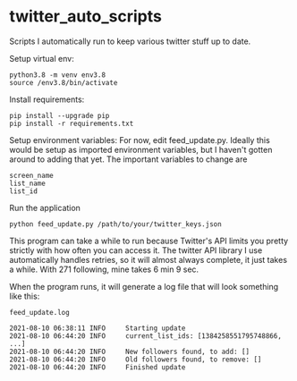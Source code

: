 # twitter_auto_scripts
Scripts I automatically run to keep various twitter stuff up to date.


Setup virtual env:
```
python3.8 -m venv env3.8
source /env3.8/bin/activate
```

Install requirements:
```
pip install --upgrade pip
pip install -r requirements.txt
```

Setup environment variables:
For now, edit feed_update.py. Ideally this would be setup as imported environment variables, but I haven't gotten around to adding that yet. The important variables to change are
```
screen_name
list_name
list_id
```

Run the application
```
python feed_update.py /path/to/your/twitter_keys.json
```

This program can take a while to run because Twitter's API limits you pretty strictly with how often you can access it. The twitter API library I use automatically handles retries, so it will almost always complete, it just takes a while. With 271 following, mine takes 6 min 9 sec.

When the program runs, it will generate a log file that will look something like this:

`feed_update.log`
```
2021-08-10 06:38:11 INFO     Starting update
2021-08-10 06:44:20 INFO     current_list_ids: [1384258551795748866, ...]
2021-08-10 06:44:20 INFO     New followers found, to add: []
2021-08-10 06:44:20 INFO     Old followers found, to remove: []
2021-08-10 06:44:20 INFO     Finished update
```